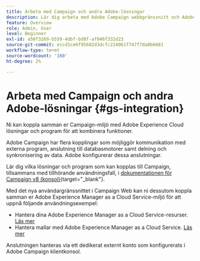 ```yaml
---
title: Arbeta med Campaign och andra Adobe-lösningar
description: Lär dig arbeta med Adobe Campaign webbgränssnitt och Adobe Experience Cloud lösningar och appar
feature: Overview
role: Admin, User
level: Beginner
exl-id: a50f3269-b559-4dbf-bd8f-af046f332d23
source-git-commit: eccd1ce6f95682d3dcfc224061f747f7da0b6681
workflow-type: tm+mt
source-wordcount: '160'
ht-degree: 2%

---
```



# Arbeta med Campaign och andra Adobe-lösningar {#gs-integration}

Ni kan koppla samman er Campaign-miljö med Adobe Experience Cloud lösningar och program för att kombinera funktioner.

Adobe Campaign har flera kopplingar som möjliggör kommunikation med externa program, anslutning till databasmotorer samt delning och synkronisering av data. Adobe konfigurerar dessa anslutningar.

Lär dig vilka lösningar och program som kan kopplas till Campaign, tillsammans med tillhörande användningsfall, i [dokumentationen för Campaign v8 (konsol)](https://experienceleague.adobe.com/docs/campaign/campaign-v8/connect/integration.html?lang=sv-SE){target="_blank"}.

Med det nya användargränssnittet i Campaign Web kan ni dessutom koppla samman er Adobe Experience Manager as a Cloud Service-miljö för att uppnå följande användningsexempel:

* Hantera dina Adobe Experience Manager as a Cloud Service-resurser. [Läs mer](aem-assets.md)
* Hantera mallar med Adobe Experience Manager as a Cloud Service. [Läs mer](aem-content.md)

Anslutningen hanteras via ett dedikerat externt konto som konfigurerats i Adobe Campaign klientkonsol.
